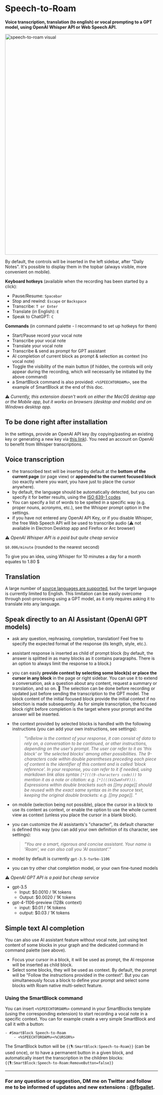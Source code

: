 # Speech-to-Roam

**Voice transcription, translation (to english) or vocal prompting to a GPT model, using OpenAI Whisper API or Web Speech API.**

<img width="726" alt="speech-to-roam visual" src="https://github.com/fbgallet/roam-extension-speech-to-roam/assets/74436347/a7798ac9-40fc-4231-b2f6-1af02530dfce">

By default, the controls will be inserted in the left sidebar, after "Daily Notes". It's possible to display them in the topbar (always visible, more convenient on mobile).

**Keyboard hotkeys** (available when the recording has been started by a click):

- Pause/Resume: `Spacebar`
- Stop and rewind: `Escape` or `Backspace`
- Transcribe: `T or Enter`
- Translate (in English): `E`
- Speak to ChatGPT: `C`

**Commands** (in command palette - I recommand to set up hotkeys for them)

- Start/Pause record your vocal note
- Transcribe your vocal note
- Translate your vocal note
- Transcribe & send as prompt for GPT assistant
- AI completion of current block as prompt & selection as context (no vocal note)
- Toggle the visibility of the main button (if hidden, the controls will only appear during the recording, which will necessarily be initiated by the above command)
- a SmartBlock command is also provided: `<%SPEECHTOROAM%>`, see the example of SmartBlock at the end of this doc.

⚠️ _Currently, this extension doesn't work on either the MacOS desktop app or the Mobile app, but it works on browsers (desktop and mobile) and on Windows desktop app._

## To be done right after installation

In the settings, provide an OpenAI API key (by copying/pasting an existing key or generating a new key via [this link](https://platform.openai.com/api-keys)). You need an account on OpenAI to benefit from Whisper transcriptions.

## Voice transcription

- the transcribed text will be inserted by default at the **bottom of the current page** (or page view) or **appended to the current focused block** (so exactly where you want, you have just to place the cursor anywhere).
- by default, the language should be automatically detected, but you can specify it for better results, using the [ISO 639-1 codes](https://en.wikipedia.org/wiki/List_of_ISO_639-1_codes)
- You can specify a list of words to be spelled in a specific way (e.g. proper nouns, acronyms, etc.), see the Whisper prompt option in the settings.
- if you have not entered any OpenAI API Key, or if you disable Whisper, the free Web Speech API will be used to transcribe audio (⚠️ not available in Electron Desktop app and Firefox or Arc browser)

⚠️ _OpenAI Whisper API is a paid but quite cheap service_

`$0.006/minute` (rounded to the nearest second)

To give you an idea, using Whisper for 10 minutes a day for a month equates to 1.80 $

## Translation

A large number of [source languages are supported](https://platform.openai.com/docs/guides/speech-to-text/supported-languages), but the target language is currently limited to English. This limitation can be easily overcome through post-processing using a GPT model, as it only requires asking it to translate into any language.

## Speak directly to an AI Assistant (OpenAI GPT models)

- ask any question, rephrasing, completion, translation! Feel free to specify the expected format of the response (its length, style, etc.).
- assistant response is inserted as child of prompt block (by default, the answer is splitted in as many blocks as it contains paragraphs. There is an option to always limit the response to a block.)
- you can easily **provide context by selecting some block(s) or place the cursor in any block** in the page or right sidebar. You can use it to extend a conversation, ask a question about any content, request a summary or translation, and so on. 🚀 The selection can be done before recording or updated just before sending the transcription to the GPT model. The block content of the initial focused block provide the initial context if no selection is made subsequently. As for simple transcription, the focused block right before completion is the target where your prompt and the answer will be inserted.
- the context provided by selected blocks is handled with the following instructions (you can add your own instructions, see settings):

  > _"\nBelow is the context of your response, it can consist of data to rely on, a conversation to be continued, or other instructions, depending on the user's prompt. The user car refer to it as 'this block' or 'the selected blocks' among other possibilities. The 9-characters code within double parentheses preceding each piece of content is the identifier of this content and is called 'block reference'. In your response, you can refer to it if needed, using markdown link alias syntax `[*](((9-characters code)))` to mention it as a note or citation: e.g. `[*](((kVZwmFnFF)))`. Expressions within double brackets such as [[my page]] should be reused with the exact same syntax as in the source text, keeping the original double brackets: e.g. [[my page]]. "_

- on mobile (selection being not possible), place the cursor in a block to use its content as context, or enable the option to use the whole current view as context (unless you place the cursor in a blank block).
- you can customize the AI assistants's "character", its default character is defined this way (you can add your own definition of its character, see settings):

  > _"You are a smart, rigorous and concise assistant. Your name is 'Roam', we can also call you 'AI assistant'."_

- model by default is currently `gpt-3.5-turbo-1106`
- you can try other chat completion model, or your own fine-tuned models

⚠️ _OpenAI GPT API is a paid but cheap service_

- gpt-3.5
  - Input: $0.0010 / 1K tokens
  - Output: $0.0020 / 1K tokens
- gpt-4-1106-preview (128k context)
  - input: $0.01 / 1K tokens
  - output: $0.03 / 1K tokens

## Simple text AI completion

You can also use AI assistant feature without vocal note, just using text content of some blocks in your graph and the dedicated command in command palette (see above).

- Focus your cursor in a block, it will be used as prompt, the AI response will be inserted as child block.
- Select some blocks, they will be used as context. By default, the prompt will be "Follow the instructions provided in the context". But you can simultaneously focus a block to define your prompt and select some blocks with Roam native multi-select feature.

### Using the SmartBlock command

You can insert `<%SPEECHTOROAM%>` command in your SmartBlocks template (using the corresponding extension) to start recording a vocal note in a specific context. You can for example create a very simple SmartBlock and call it with a button:

```
- #SmartBlock Speech-to-Roam
    - <%SPEECHTOROAM%><%CURSOR%>
```

The SmartBlock button will be `{{🎙️:SmartBlock:Speech-to-Roam}}` (can be used once), or to have a permanent button in a given block, and automatically insert the transcription in the children blocks: `{{🎙️:SmartBlock:Speech-to-Roam:RemoveButton=false}}`

---

### For any question or suggestion, DM me on **Twitter** and follow me to be informed of updates and new extensions : [@fbgallet](https://twitter.com/fbgallet).
